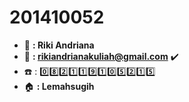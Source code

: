 # 201410052
+ :boy: **: Riki Andriana**  
+ :email: **: rikiandrianakuliah@gmail.com** :heavy_check_mark:
+ :phone: : :zero::eight::two::one::one::nine::one::zero::five::two::one::five: 
+ :house: **: Lemahsugih**
